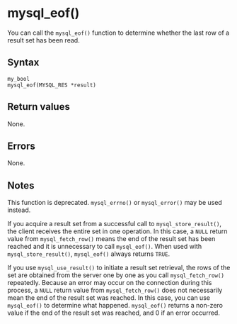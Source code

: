 mysql_eof() 
================================

You can call the `mysql_eof()` function to determine whether the last row of a result set has been read. 

Syntax 
---------------------------

```unknow
my_bool
mysql_eof(MYSQL_RES *result)
```



Return values 
----------------------------------

None.

Errors 
---------------------------

None.

Notes 
--------------------------

This function is deprecated. `mysql_errno()` or `mysql_error()` may be used instead. 

If you acquire a result set from a successful call to `mysql_store_result()`, the client receives the entire set in one operation. In this case, a `NULL` return value from `mysql_fetch_row()` means the end of the result set has been reached and it is unnecessary to call `mysql_eof()`. When used with `mysql_store_result()`, `mysql_eof()` always returns `TRUE`. 

If you use `mysql_use_result()` to initiate a result set retrieval, the rows of the set are obtained from the server one by one as you call `mysql_fetch_row()` repeatedly. Because an error may occur on the connection during this process, a `NULL` return value from `mysql_fetch_row()` does not necessarily mean the end of the result set was reached. In this case, you can use `mysql_eof()` to determine what happened. `mysql_eof()` returns a non-zero value if the end of the result set was reached, and 0 if an error occurred.
